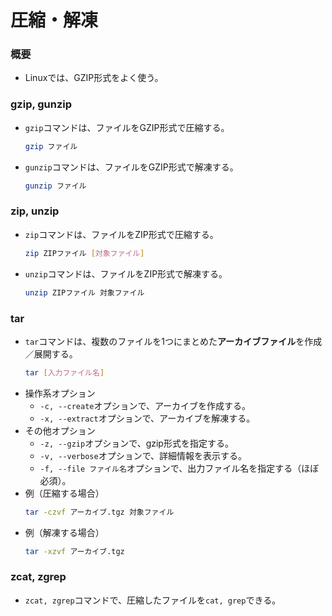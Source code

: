 ﻿# 圧縮・解凍
### 概要
- Linuxでは、GZIP形式をよく使う。

### gzip, gunzip
- `gzip`コマンドは、ファイルをGZIP形式で圧縮する。
	```bash
	gzip ファイル
	```
- `gunzip`コマンドは、ファイルをGZIP形式で解凍する。
	```bash
	gunzip ファイル
	```

### zip, unzip
- `zip`コマンドは、ファイルをZIP形式で圧縮する。
	```bash
	zip ZIPファイル [対象ファイル]
	```
- `unzip`コマンドは、ファイルをZIP形式で解凍する。
	```bash
	unzip ZIPファイル 対象ファイル
	```

### tar
- `tar`コマンドは、複数のファイルを1つにまとめた**アーカイブファイル**を作成／展開する。
	```bash
	tar [入力ファイル名]
	```
- 操作系オプション
  - `-c, --create`オプションで、アーカイブを作成する。
  - `-x, --extract`オプションで、アーカイブを解凍する。
- その他オプション
  - `-z, --gzip`オプションで、gzip形式を指定する。
  - `-v, --verbose`オプションで、詳細情報を表示する。
  - `-f, --file ファイル名`オプションで、出力ファイル名を指定する（ほぼ必須）。
- 例（圧縮する場合）
	```bash
	tar -czvf アーカイブ.tgz 対象ファイル
	```
- 例（解凍する場合）
	```bash
	tar -xzvf アーカイブ.tgz
	```

### zcat, zgrep
- `zcat, zgrep`コマンドで、圧縮したファイルを`cat, grep`できる。

